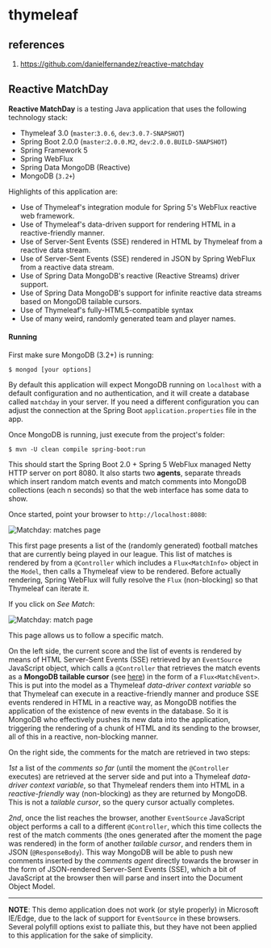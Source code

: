 # thymeleaf

## references

1. https://github.com/danielfernandez/reactive-matchday

## 
Reactive MatchDay
------------------

**Reactive MatchDay** is a testing Java application that uses the following technology stack:

   * Thymeleaf 3.0 (`master`:`3.0.6`, `dev`:`3.0.7-SNAPSHOT`)
   * Spring Boot 2.0.0 (`master`:`2.0.0.M2`, `dev`:`2.0.0.BUILD-SNAPSHOT`)
   * Spring Framework 5 
   * Spring WebFlux 
   * Spring Data MongoDB (Reactive) 
   * MongoDB (`3.2+`)

Highlights of this application are:

   * Use of Thymeleaf's integration module for Spring 5's WebFlux reactive web framework.
   * Use of Thymeleaf's data-driven support for rendering HTML in a reactive-friendly manner.
   * Use of Server-Sent Events (SSE) rendered in HTML by Thymeleaf from a reactive data stream.
   * Use of Server-Sent Events (SSE) rendered in JSON by Spring WebFlux from a reactive data stream.
   * Use of Spring Data MongoDB's reactive (Reactive Streams) driver support.
   * Use of Spring Data MongoDB's support for infinite reactive data streams based on MongoDB tailable cursors.
   * Use of Thymeleaf's fully-HTML5-compatible syntax
   * Use of many weird, randomly generated team and player names.


#### Running

First make sure MongoDB (3.2+) is running:

```
$ mongod [your options]
```

By default this application will expect MongoDB running on `localhost` with a default configuration
and no authentication, and it will create a database called `matchday` in your server. If you need
a different configuration you can adjust the connection at the Spring Boot `application.properties`
file in the app.

Once MongoDB is running, just execute from the project's folder:

```
$ mvn -U clean compile spring-boot:run
```

This should start the Spring Boot 2.0 + Spring 5 WebFlux managed Netty HTTP server on port 8080.
It also starts two **agents**, separate threads which insert random match events and match comments
into MongoDB collections (each n seconds) so that the web interface has some data to show.

Once started, point your browser to `http://localhost:8080`:

![Matchday: matches page](/doc/matchday_matches.png)

This first page presents a list of the (randomly generated) football matches that are currently being played in our
league. This list of matches is rendered by from a `@Controller` which includes a `Flux<MatchInfo>` 
object in the `Model`, then calls a Thymeleaf view to be rendered. Before actually rendering,
Spring WebFlux will fully resolve the `Flux` (non-blocking) so that Thymeleaf can iterate it.
 
If you click on *See Match*:

![Matchday: match page](/doc/matchday_match.png)

This page allows us to follow a specific match. 

On the left side, the current score and the
list of events is rendered by means of HTML Server-Sent Events (SSE) retrieved by an `EventSource`
JavaScript object, which calls a `@Controller` that retrieves the match events as a **MongoDB
tailable cursor** (see [here](https://docs.mongodb.com/manual/core/tailable-cursors/)) in the
form of a `Flux<MatchEvent>`. This is put into the model as a Thymeleaf *data-driver context
variable* so that Thymeleaf can execute in a reactive-friendly manner and produce SSE events
rendered in HTML in a reactive way, as MongoDB notifies the application of the existence of
new events in the database. So it is MongoDB who effectively pushes its new data into the
application, triggering the rendering of a chunk of HTML and its sending to the browser, all of
this in a reactive, non-blocking manner.

On the right side, the comments for the match are retrieved in two steps: 

*1st* a list of the *comments so far* (until the moment the `@Controller` executes) are retrieved at the server side
and put into a Thymeleaf *data-driver context variable*, so that Thymeleaf renders them into HTML
in a *reactive-friendly* way (non-blocking) as they are returned by MongoDB. This is not a
 *tailable cursor*, so the query cursor actually completes. 
 
 *2nd*, once the list reaches the browser, another
`EventSource` JavaScript object performs a call to a different `@Controller`, which this
time collects the rest of the match comments (the ones generated after the moment the page
was rendered) in the form of another *tailable cursor*, and renders them in JSON (`@ResponseBody`).
This way MongoDB will be able to push new comments inserted by the *comments agent* directly
towards the browser in the form of JSON-rendered Server-Sent Events (SSE), which a bit of
JavaScript at the browser then will parse and insert into the Document Object Model.

---

**NOTE**: This demo application does not work (or style properly) in Microsoft IE/Edge, due to the lack of
support for `EventSource` in these browsers. Several polyfill options exist to palliate this, but they have
not been applied to this application for the sake of simplicity.
